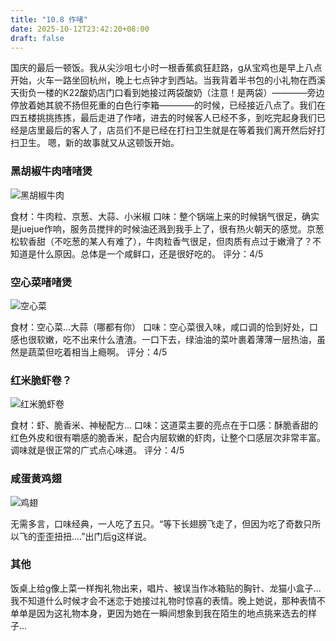 ```yaml
---
title: "10.8 作啫"
date: 2025-10-12T23:42:20+08:00
draft: false
---
```


国庆的最后一顿饭。我从尖沙咀七小时一根香蕉疯狂赶路，g从宝鸡也是早上八点开始，火车一路坐回杭州，晚上七点钟才到西站。当我背着半书包的小礼物在西溪天街负一楼的K22酸奶店门口看到她接过两袋酸奶（注意！是两袋）————旁边停放着她其貌不扬但死重的白色行李箱————的时候，已经接近八点了。我们在四五楼挑挑拣拣，最后走进了作啫，进去的时候客人已经不多，到吃完起身我们已经是店里最后的客人了，店员们不是已经在打扫卫生就是在等着我们离开然后好打扫卫生。
嗯，新的故事就又从这顿饭开始。

### 黑胡椒牛肉啫啫煲

![黑胡椒牛肉](/images/zuojue1.jpg)

食材：牛肉粒、京葱、大蒜、小米椒
口味：整个锅端上来的时候锅气很足，确实是juejue作响，服务员搅拌的时候油还溅到我手上了，很有热火朝天的感觉。京葱松软香甜（不吃葱的某人有难了），牛肉粒香气很足，但肉质有点过于嫩滑了？不知道是什么原因。总体是一个咸鲜口，还是很好吃的。
评分：4/5


### 空心菜啫啫煲

![空心菜](/images/zuojue2.jpg)

食材：空心菜...大蒜（哪都有你）
口味：空心菜很入味，咸口调的恰到好处，口感也很软嫩，吃不出来什么渣渣。一口下去，绿油油的菜叶裹着薄薄一层热油，虽然是蔬菜但吃着相当上瘾啊。
评分：4/5

### 红米脆虾卷？

![红米脆虾卷](/iamges/zuojue3.jpg)

食材：虾、脆香米、神秘配方...
口味：这道菜主要的亮点在于口感：酥脆香甜的红色外皮和很有嚼感的脆香米，配合内层软嫩的虾肉，让整个口感层次非常丰富。调味就是很正常的广式点心味道。
评分：4/5


### 咸蛋黄鸡翅

![鸡翅](/images/zuojue4.jpg)

无需多言，口味经典，一人吃了五只。“等下长翅膀飞走了，但因为吃了奇数只所以飞的歪歪扭扭....”出门后g这样说。



### 其他
饭桌上给g像上菜一样掏礼物出来，唱片、被误当作冰箱贴的胸针、龙猫小盒子...我不知道什么时候才会不迷恋于她接过礼物时惊喜的表情。晚上她说，那种表情不单单是因为这礼物本身，更因为她在一瞬间想象到我在陌生的地点挑来选去的样子...